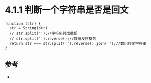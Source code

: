 # 4.1.1 判断一个字符串是否是回文

```
function (str) {
  str = String(str)
  // str.split('');//字符串转成数组
  // str.split('').reverse();//数组反序排列
  return str === str.split('').reverse().join('');//数组转化字符串
}
```



## 参考
- []()
